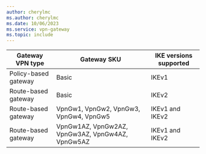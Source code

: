 ```yaml
---
author: cherylmc
ms.author: cherylmc
ms.date: 10/06/2023
ms.service: vpn-gateway
ms.topic: include
---
```

|Gateway VPN type| Gateway SKU | IKE versions supported|
|---|---|---|
|Policy-based gateway | Basic | IKEv1 |
|Route-based gateway | Basic | IKEv2 |
|Route-based gateway | VpnGw1, VpnGw2, VpnGw3, VpnGw4, VpnGw5 | IKEv1 and IKEv2 |
|Route-based gateway |  VpnGw1AZ, VpnGw2AZ, VpnGw3AZ, VpnGw4AZ, VpnGw5AZ| IKEv1 and IKEv2 |